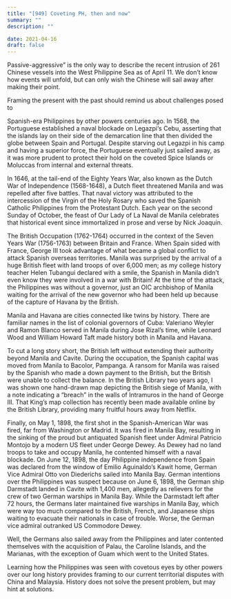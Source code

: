 ```yaml
---
title: "[949] Coveting PH, then and now"
summary: ""
description: ""

date: 2021-04-16
draft: false
---
```


Passive-aggressive” is the only way to describe the recent intrusion of 261 Chinese vessels into the West Philippine Sea as of April 11. We don’t know how events will unfold, but can only wish the Chinese will sail away after making their point.

Framing the present with the past should remind us about challenges posed to

Spanish-era Philippines by other powers centuries ago. In 1568, the Portuguese established a naval blockade on Legazpi‘s Cebu, asserting that the islands lay on their side of the demarcation line that then divided the globe between Spain and Portugal. Despite starving out Legazpi in his camp and having a superior force, the Portuguese eventually just sailed away, as it was more prudent to protect their hold on the coveted Spice Islands or Moluccas from internal and external threats.

In 1646, at the tail-end of the Eighty Years War, also known as the Dutch War of Independence (1568-1648), a Dutch fleet threatened Manila and was repelled after five battles. That naval victory was attributed to the intercession of the Virgin of the Holy Rosary who saved the Spanish Catholic Philippines from the Protestant Dutch. Each year on the second Sunday of October, the feast of Our Lady of La Naval de Manila celebrates that historical event since immortalized in prose and verse by Nick Joaquin.

The British Occupation (1762-1764) occurred in the context of the Seven Years War (1756-1763) between Britain and France. When Spain sided with France, George III took advantage of what became a global conflict to attack Spanish overseas territories. Manila was surprised by the arrival of a huge British fleet with land troops of over 6,000 men; as my college history teacher Helen Tubangui declared with a smile, the Spanish in Manila didn’t even know they were involved in a war with Britain! At the time of the attack, the Philippines was without a governor, just an OIC archbishop of Manila waiting for the arrival of the new governor who had been held up because of the capture of Havana by the British.

Manila and Havana are cities connected like twins by history. There are familiar names in the list of colonial governors of Cuba: Valeriano Weyler and Ramon Blanco served in Manila during Jose Rizal’s time, while Leonard Wood and William Howard Taft made history both in Manila and Havana.

To cut a long story short, the British left without extending their authority beyond Manila and Cavite. During the occupation, the Spanish capital was moved from Manila to Bacolor, Pampanga. A ransom for Manila was raised by the Spanish who made a down payment to the British, but the British were unable to collect the balance. In the British Library two years ago, I was shown one hand-drawn map depicting the British siege of Manila, with a note indicating a “breach” in the walls of Intramuros in the hand of George III. That King’s map collection has recently been made available online by the British Library, providing many fruitful hours away from Netflix.

Finally, on May 1, 1898, the first shot in the Spanish-American War was fired, far from Washington or Madrid. It was fired in Manila Bay, resulting in the sinking of the proud but antiquated Spanish fleet under Admiral Patricio Montojo by a modern US fleet under George Dewey. As Dewey had no land troops to take and occupy Manila, he contented himself with a naval blockade. On June 12, 1898, the day Philippine independence from Spain was declared from the window of Emilio Aguinaldo’s Kawit home, German Vice Admiral Otto von Diederichs sailed into Manila Bay. German intentions over the Philippines was suspect because on June 6, 1898, the German ship Darmstadt landed in Cavite with 1,400 men, allegedly as relievers for the crew of two German warships in Manila Bay. While the Darmstadt left after 72 hours, the Germans later maintained five warships in Manila Bay, which were way too much compared to the British, French, and Japanese ships waiting to evacuate their nationals in case of trouble. Worse, the German vice admiral outranked US Commodore Dewey.

Well, the Germans also sailed away from the Philippines and later contented themselves with the acquisition of Palau, the Caroline Islands, and the Marianas, with the exception of Guam which went to the United States.

Learning how the Philippines was seen with covetous eyes by other powers over our long history provides framing to our current territorial disputes with China and Malaysia. History does not solve the present problem, but may hint at solutions.

